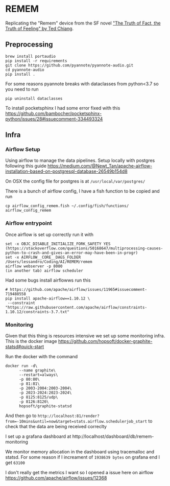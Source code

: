 # REMEM
Replicating the "Remem" device from the SF novel ["The Truth of Fact, the Truth of Feeling" by Ted Chiang](https://en.wikipedia.org/wiki/The_Truth_of_Fact,_the_Truth_of_Feeling).


## Preprocessing 

```
brew install portaudio
pip install -r requirements
git clone https://github.com/pyannote/pyannote-audio.git
cd pyannote-audio
pip install .
```

For some reasons pyannote breaks with dataclasses from python<3.7 so you need to run
```
pip uninstall dataclasses
```

To install pocketsphinx I had some error fixed with this https://github.com/bambocher/pocketsphinx-python/issues/28#issuecomment-334493324


## Infra

### Airflow Setup

Using airflow to manage the data pipelines. Setup locally with postgres following this guide https://medium.com/@Newt_Tan/apache-airflow-installation-based-on-postgresql-database-26549b154d8

On OSX the config file for postgres is at `/usr/local/var/postgres/`

There is a bunch of airflow config, I have a fish function to be copied and run
```
cp airflow_config_remem.fish ~/.config/fish/functions/
airflow_config_remem
```

### Airflow entrypoint

Once airflow is set up correctly run it with

```
set -x OBJC_DISABLE_INITIALIZE_FORK_SAFETY YES (https://stackoverflow.com/questions/50168647/multiprocessing-causes-python-to-crash-and-gives-an-error-may-have-been-in-progr)
set -x AIRFLOW__CORE__DAGS_FOLDER /Users/lessandro/Coding/AI/REMEM/remem
airflow webserver -p 8080
(in another tab) airflow scheduler
```

Had some bugs install airflowws run this
``` 
# https://github.com/apache/airflow/issues/11965#issuecomment-719488558
pip install apache-airflow==1.10.12 \
 --constraint "https://raw.githubusercontent.com/apache/airflow/constraints-1.10.12/constraints-3.7.txt"
```

### Monitoring
Given that this thing is resources intensive we set up some monitoring infra. This is the docker image https://github.com/hopsoft/docker-graphite-statsd#quick-start

Run the docker with the command

```
docker run -d\
      --name graphite\
      --restart=always\
      -p 80:80\
      -p 81:81\
      -p 2003-2004:2003-2004\
      -p 2023-2024:2023-2024\
      -p 8125:8125/udp\
      -p 8126:8126\
      hopsoft/graphite-statsd
```

And then go to `http://localhost:81/render?from=-10mins&until=now&target=stats.airflow.schedulerjob_start` to check that the data are being received correclty

I set up a grafana dashboard at http://localhost/dashboard/db/remem-monitoring

We monitor memory allocation in the dashboard using tracemalloc and statsd.
For some reason if I increament of `1938639 bytes` on grafana end I get `63100`

I don't really get the metrics I want so I opened a issue here on airflow https://github.com/apache/airflow/issues/12368
